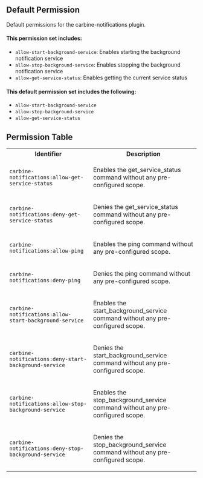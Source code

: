 ## Default Permission

Default permissions for the carbine-notifications plugin.

#### This permission set includes:

- `allow-start-background-service`: Enables starting the background notification service
- `allow-stop-background-service`: Enables stopping the background notification service  
- `allow-get-service-status`: Enables getting the current service status

#### This default permission set includes the following:

- `allow-start-background-service`
- `allow-stop-background-service`
- `allow-get-service-status`

## Permission Table

<table>
<tr>
<th>Identifier</th>
<th>Description</th>
</tr>


<tr>
<td>

`carbine-notifications:allow-get-service-status`

</td>
<td>

Enables the get_service_status command without any pre-configured scope.

</td>
</tr>

<tr>
<td>

`carbine-notifications:deny-get-service-status`

</td>
<td>

Denies the get_service_status command without any pre-configured scope.

</td>
</tr>

<tr>
<td>

`carbine-notifications:allow-ping`

</td>
<td>

Enables the ping command without any pre-configured scope.

</td>
</tr>

<tr>
<td>

`carbine-notifications:deny-ping`

</td>
<td>

Denies the ping command without any pre-configured scope.

</td>
</tr>

<tr>
<td>

`carbine-notifications:allow-start-background-service`

</td>
<td>

Enables the start_background_service command without any pre-configured scope.

</td>
</tr>

<tr>
<td>

`carbine-notifications:deny-start-background-service`

</td>
<td>

Denies the start_background_service command without any pre-configured scope.

</td>
</tr>

<tr>
<td>

`carbine-notifications:allow-stop-background-service`

</td>
<td>

Enables the stop_background_service command without any pre-configured scope.

</td>
</tr>

<tr>
<td>

`carbine-notifications:deny-stop-background-service`

</td>
<td>

Denies the stop_background_service command without any pre-configured scope.

</td>
</tr>
</table>
